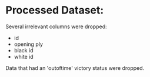 # Processed Dataset:
Several irrelevant columns were dropped:
 - id
 - opening ply
 - black id
 - white id
 
 Data that had an 'outoftime' victory status were dropped.